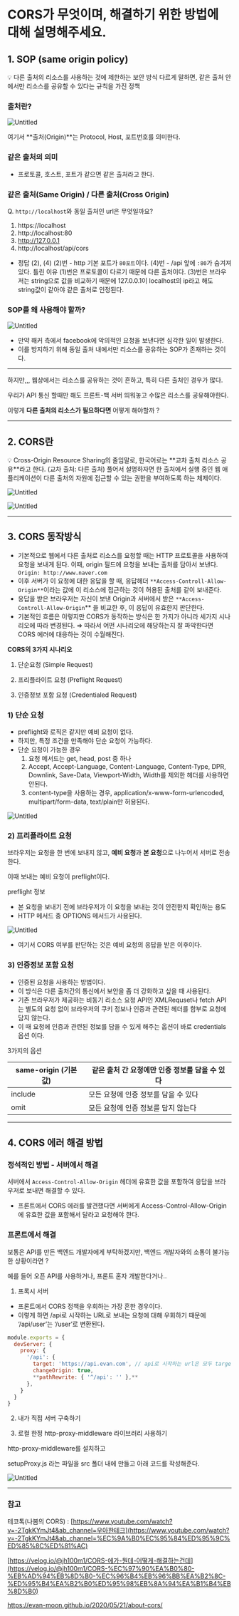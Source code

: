 # CORS가 무엇이며, 해결하기 위한 방법에 대해 설명해주세요.

## 1. SOP (same origin policy)

<aside>
💡 다른 출처의 리소스를 사용하는 것에 제한하는 보안 방식  
다르게 말하면, 같은 출처 안에서만 리소스를 공유할 수 있다는 규칙을 가진 정책

</aside>

### **출처**란?

![Untitled](../../resources/CORS가%20무엇이며,%20해결하기%20위한%20방법에%20대해%20설명해주세요./Untitled.png)

여기서 **출처(Origin)**는 Protocol, Host, 포트번호를 의미한다.

### 같은 출처의 의미

- 프로토콜, 호스트, 포트가 같으면 같은 출처라고 한다.

### 같은 출처(Same Origin) / 다른 출처(Cross Origin)

Q. `http://localhost`와 동일 출처인 url은 무엇일까요?

1. https://localhost
2. http://localhost:80
3. http://127.0.0.1
4. http://localhost/api/cors

- 정답
  (2), (4)
  (2)번 - http 기본 포트가 `80포트`이다.
  (4)번 - /api 앞에 `:80`가 숨겨져 있다.
  틀린 이유
  (1)번은 프로토콜이 다르기 때문에 다른 출처이다.
  (3)번은 브라우저는 string으로 값을 비교하기 때문에 127.0.0.1이 localhost의 ip라고 해도 string값이 같아야 같은 출처로 인정된다.

### SOP를 왜 사용해야 할까?

![Untitled](../../resources/CORS가%20무엇이며,%20해결하기%20위한%20방법에%20대해%20설명해주세요./Untitled%201.png)

- 만약 해커 측에서 facebook에 악의적인 요청을 보낸다면 심각한 일이 발생한다.
- 이를 방지하기 위해 동일 출처 내에서만 리소스를 공유하는 SOP가 존재하는 것이다.

---

하지만,,, 웹상에서는 리소스를 공유하는 것이 흔하고, 특히 다른 출처인 경우가 많다.

우리가 API 통신 할때만 해도 프론트-백 서버 띄워놓고 수많은 리소스를 공유해야한다.

이렇게 **다른 출처의 리소스가 필요하다면** 어떻게 해야할까 ?

---

## 2. CORS란

<aside>
💡 Cross-Origin Resource Sharing의 줄임말로, 한국어로는 **교차 출처 리소스 공유**라고 한다. (교차 출처: 다른 출처)
풀어서 설명하자면 한 출처에서 실행 중인 웹 애플리케이션이 다른 출처의 자원에 접근할 수 있는 권한을 부여하도록 하는 체제이다.

</aside>

![Untitled](../../resources/CORS가%20무엇이며,%20해결하기%20위한%20방법에%20대해%20설명해주세요./Untitled%202.png)

![Untitled](../../resources/CORS가%20무엇이며,%20해결하기%20위한%20방법에%20대해%20설명해주세요./Untitled%203.png)

---

## 3. CORS 동작방식

- 기본적으로 웹에서 다른 출처로 리소스를 요청할 때는 HTTP 프로토콜을 사용하여 요청을 보내게 된다. 이때, origin 필드에 요청을 보내는 출처를 담아서 보낸다.
  `Origin: http://www.naver.com`
- 이후 서버가 이 요청에 대한 응답을 할 때, 응답헤더 `**Access-Controll-Allow-Origin**`이라는 값에 이 리소스에 접근하는 것이 허용된 출처를 같이 보내준다.
- 응답을 받은 브라우저는 자신이 보낸 Origin과 서버에서 받은 `**Access-Controll-Allow-Origin`\*\* 을 비교한 후, 이 응답이 유효한지 판단한다.
- 기본적인 흐름은 이렇지만 CORS가 동작하는 방식은 한 가지가 아니라 세가지 시나리오에 따라 변경된다. ⇒ 따라서 어떤 시나리오에 해당하는지 잘 파악한다면 CORS 에러에 대응하는 것이 수월해진다.

**CORS의 3가지 시나리오**

1. 단순요청 (Simple Request)

2. 프리플라이트 요청 (Preflight Request)

3. 인증정보 포함 요청 (Credentialed Request)

### 1) 단순 요청

- preflight와 로직은 같지만 예비 요청이 없다.
- 하지만, 특정 조건을 만족해야 단순 요청이 가능하다.
- 단순 요청이 가능한 경우
  1. 요청 메서드는 get, head, post 중 하나
  2. Accept, Accept-Language, Content-Language, Content-Type, DPR, Downlink, Save-Data, Viewport-Width, Width를 제외한 헤더를 사용하면 안된다.
  3. content-type을 사용하는 경우, application/x-www-form-urlencoded, multipart/form-data, text/plain만 허용된다.

![Untitled](../../resources/CORS가%20무엇이며,%20해결하기%20위한%20방법에%20대해%20설명해주세요./Untitled%204.png)

### 2) 프리플라이트 요청

브라우저는 요청을 한 번에 보내지 않고, **예비 요청**과 **본 요청**으로 나누어서 서버로 전송한다.

이때 보내는 예비 요청이 preflight이다.

preflight 정보

- 본 요청을 보내기 전에 브라우저가 이 요청을 보내는 것이 안전한지 확인하는 용도
- HTTP 메서드 중 OPTIONS 메서드가 사용된다.

![Untitled](../../resources/CORS가%20무엇이며,%20해결하기%20위한%20방법에%20대해%20설명해주세요./Untitled%205.png)

- 여기서 CORS 여부를 판단하는 것은 예비 요청의 응답을 받은 이후이다.

### 3) 인증정보 포함 요청

- 인증된 요청을 사용하는 방법이다.
- 이 방식은 다른 출처간의 통신에서 보안을 좀 더 강화하고 싶을 때 사용된다.
- 기존 브라우저가 제공하는 비동기 리소스 요청 API인 XMLRequset나 fetch API는 별도의 요청 없이 브라우저의 쿠키 정보나 인증과 관련된 헤더를 함부로 요청에 담지 않는다.
- 이 때 요청에 인증과 관련된 정보를 담을 수 있게 해주는 옵션이 바로 credentials 옵션 이다.

3가지의 옵션

| same-origin (기본값) | 같은 출처 간 요청에만 인증 정보를 담을 수 있다 |
| -------------------- | ---------------------------------------------- |
| include              | 모든 요청에 인증 정보를 담을 수 있다           |
| omit                 | 모든 요청에 인증 정보를 담지 않는다            |

---

## 4. CORS 에러 해결 방법

### 정석적인 방법 - 서버에서 해결

서버에서 `Access-Control-Allow-Origin` 헤더에 유효한 값을 포함하여 응답을 브라우저로 보내면 해결할 수 있다.

- 프론트에서 CORS 에러를 발견했다면 서버에게 Access-Control-Allow-Origin에 유효한 값을 포함해서 달라고 요청해야 한다.

### 프론트에서 해결

보통은 API를 만든 백엔드 개발자에게 부탁하겠지만, 백엔드 개발자와의 소통이 불가능한 상황이라면 ?

예를 들어 오픈 API를 사용하거나, 프론트 혼자 개발한다거나..

1. 프록시 서버

- 프론트에서 CORS 정책을 우회하는 가장 흔한 경우이다.
- 이렇게 하면 /api로 시작하는 URL로 보내는 요청에 대해 우회하기 때문에 ‘/api/user’는 ‘/user’로 변환된다.

```jsx
module.exports = {
  devServer: {
    proxy: {
      '/api': {
        target: 'https://api.evan.com', // api로 시작하는 url은 모두 target으로 리다이렉션 된다.
        changeOrigin: true,
        **pathRewrite: { '^/api': '' },**
      },
    }
  }
}
```

2. 내가 직접 서버 구축하기

3. 로컬 한정 http-proxy-middleware 라이브러리 사용하기

http-proxy-middleware를 설치하고

setupProxy.js 라는 파일을 src 폴더 내에 만들고 아래 코드를 작성해준다.

![Untitled](../../resources/CORS가%20무엇이며,%20해결하기%20위한%20방법에%20대해%20설명해주세요./Untitled%206.png)

---

### 참고

테코톡(나봄의 CORS) : [https://www.youtube.com/watch?v=-2TgkKYmJt4&ab_channel=우아한테크](https://www.youtube.com/watch?v=-2TgkKYmJt4&ab_channel=%EC%9A%B0%EC%95%84%ED%95%9C%ED%85%8C%ED%81%AC)

[https://velog.io/@jh100m1/CORS-에가-뭔데-어떻게-해결하는건데](https://velog.io/@jh100m1/CORS-%EC%97%90%EA%B0%80-%EB%AD%94%EB%8D%B0-%EC%96%B4%EB%96%BB%EA%B2%8C-%ED%95%B4%EA%B2%B0%ED%95%98%EB%8A%94%EA%B1%B4%EB%8D%B0)

https://evan-moon.github.io/2020/05/21/about-cors/
